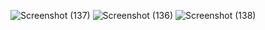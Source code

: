 ![Screenshot (137)](https://github.com/user-attachments/assets/9f43a02b-c5ef-4ffa-86fc-6e48d387a9a7)
![Screenshot (136)](https://github.com/user-attachments/assets/379823b6-f2c4-4890-a884-2ff266601fcd)
![Screenshot (138)](https://github.com/user-attachments/assets/c8e74405-a55b-4987-a5bc-79fd5b4d3fdd)
